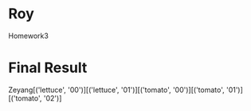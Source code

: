 # Roy
Homework3

# Final Result
Zeyang[('lettuce', '00')][('lettuce', '01')][('tomato', '00')][('tomato', '01')][('tomato', '02')]